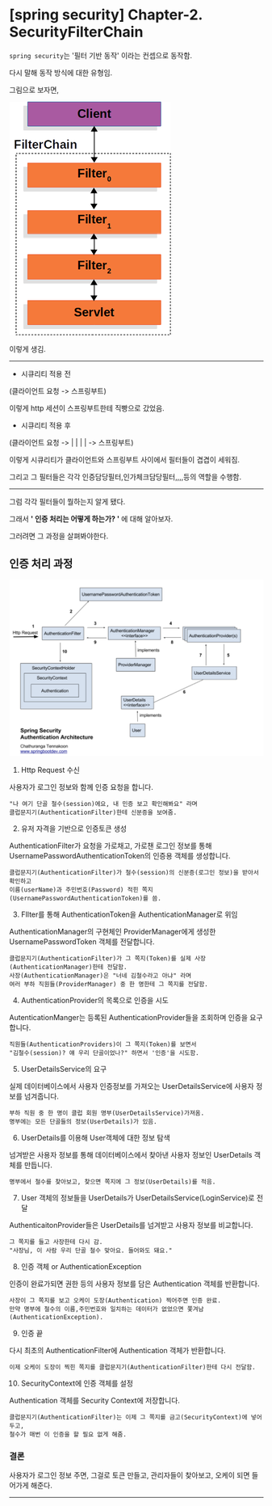# [spring security] Chapter-2. SecurityFilterChain

`spring security`는 '필터 기반 동작' 이라는 컨셉으로 동작함.

다시 말해 동작 방식에 대한 유형임.

그림으로 보자면,

![img_1.png](img_1.png)

이렇게 생김.

---

- 시큐리티 적용 전 

(클라이언트 요청 -> 스프링부트)

이렇게 http 세션이 스프링부트한테 직빵으로 갔었음.


- 시큐리티 적용 후

(클라이언트 요청 -> | | | | -> 스프링부트)

이렇게 시큐리티가 클라이언트와 스프링부트 사이에서 필터들이 겹겹이 세워짐.

그리고 그 필터들은 각각 인증담당필터,인가체크담당필터,,,,등의 역할을 수행함.

---

그럼 각각 필터들이 뭘하는지 알게 됐다.

그래서 **' 인증 처리는 어떻게 하는가? '** 에 대해 알아보자.

그러려면 그 과정을 살펴봐야한다.

## 인증 처리 과정
![img.png](img.png)
1. Http Request 수신

사용자가 로그인 정보와 함께 인증 요청을 합니다.

    "나 여기 단골 철수(session)에요, 내 민증 보고 확인해봐요" 라며
    클럽문지기(AuthenticationFilter)한테 신분증을 보여줌.

2. 유저 자격을 기반으로 인증토큰 생성

AuthenticationFilter가 요청을 가로채고, 가로챈 로그인 정보를 통해 UsernamePasswordAuthenticationToken의 인증용 객체를 생성합니다.

    클럽문지기(AuthenticationFilter)가 철수(session)의 신분증(로그인 정보)을 받아서 확인하고
    이름(userName)과 주민번호(Password) 적힌 쪽지(UsernamePasswordAuthenticationToken)를 씀.

3. FIlter를 통해 AuthenticationToken을 AuthenticationManager로 위임

AuthenticationManager의 구현체인 ProviderManager에게 생성한 UsernamePasswordToken 객체를 전달합니다.

    클럽문지기(AuthenticationFilter)가 그 쪽지(Token)를 실제 사장(AuthenticationManager)한테 전달함.
    사장(AuthenticationManager)은 "너네 김철수라고 아냐" 라며
    여러 부하 직원들(ProviderManager) 중 한 명한테 그 쪽지를 전달함.

4. AuthenticationProvider의 목록으로 인증을 시도

AutenticationManger는 등록된 AuthenticationProvider들을 조회하며 인증을 요구합니다.

    직원들(AuthenticationProviders)이 그 쪽지(Token)를 보면서 
    "김철수(session)? 얘 우리 단골이었나?" 하면서 '인증'을 시도함.

5. UserDetailsService의 요구

실제 데이터베이스에서 사용자 인증정보를 가져오는 UserDetailsService에 사용자 정보를 넘겨줍니다.

    부하 직원 중 한 명이 클럽 회원 명부(UserDetailsService)가져옴.
    명부에는 모든 단골들의 정보(UserDetails)가 있음.

6. UserDetails를 이용해 User객체에 대한 정보 탐색

넘겨받은 사용자 정보를 통해 데이터베이스에서 찾아낸 사용자 정보인 UserDetails 객체를 만듭니다.

    명부에서 철수를 찾아보고, 찾으면 쪽지에 그 정보(UserDetails)를 적음.
7. User 객체의 정보들을 UserDetails가 UserDetailsService(LoginService)로 전달

AuthenticaitonProvider들은 UserDetails를 넘겨받고 사용자 정보를 비교합니다.

    그 쪽지를 들고 사장한테 다시 감.
    "사장님, 이 사람 우리 단골 철수 맞아요. 들어와도 돼요."
8. 인증 객체 or AuthenticationException

인증이 완료가되면 권한 등의 사용자 정보를 담은 Authentication 객체를 반환합니다.

    사장이 그 쪽지를 보고 오케이 도장(Authentication) 찍어주면 인증 완료.
    만약 명부에 철수의 이름,주민번호와 일치하는 데이터가 없었으면 쫓겨남(AuthenticationException).

9. 인증 끝

다시 최초의 AuthenticationFilter에 Authentication 객체가 반환합니다.

    이제 오케이 도장이 찍힌 쪽지를 클럽문지기(AuthenticationFilter)한테 다시 전달함.
10. SecurityContext에 인증 객체를 설정


Authentication 객체를 Security Context에 저장합니다.

    클럽문지기(AuthenticationFilter)는 이제 그 쪽지를 금고(SecurityContext)에 넣어두고,
    철수가 매번 이 인증을 할 필요 없게 해줌.

### 결론

사용자가 로그인 정보 주면, 그걸로 토큰 만들고, 관리자들이 찾아보고, 오케이 되면 들어가게 해준다.

---
